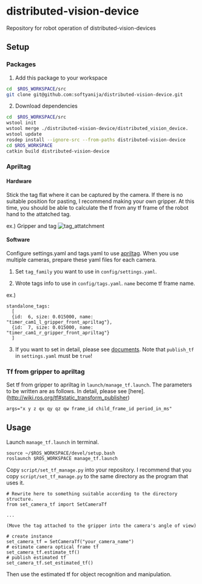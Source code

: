 # distributed-vision-device
Repository for robot operation of distributed-vision-devices

## Setup
### Packages
1. Add this package to your workspace

  ```bash
  cd  $ROS_WORKSPACE/src
  git clone git@github.com:softyanija/distributed-vision-device.git
  ```
2. Download dependencies

  ```bash
  cd  $ROS_WORKSPACE/src
  wstool init
  wstool merge ./distributed-vision-device/distributed_vision_device.
  wstool update
  rosdep install --ignore-src --from-paths distributed-vision-device
  cd $ROS_WORKSPACE
  catkin build distributed-vision-device
  ```
### Apriltag
#### Hardware
Stick the tag flat where it can be captured by the camera. If there is no suitable position for pasting, I recommend making your own gripper. At this time, you should be able to calculate the tf from any tf frame of the robot hand to the attatched tag.

ex.) Gripper and tag
![tag_attatchment](https://github.com/user-attachments/assets/2b531045-81e6-4c55-9830-317de2127f66)



#### Software
Configure settings.yaml and tags.yaml to use [apriltag](https://april.eecs.umich.edu/software/apriltag). When you use multiple cameras, prepare these yaml files for each camera.

1. Set `tag_family` you want to use in `config/settings.yaml`.

2. Wrote tags info to use in `config/tags.yaml`.
   `name` become tf frame name.

ex.)
```
standalone_tags:
  [
  {id:  6, size: 0.015000, name: "timer_cam1_l_gripper_front_apriltag"},
  {id:  7, size: 0.015000, name: "timer_cam1_r_gripper_front_apriltag"}  
  ]
```

3. If you want to set in detail, please see [documents](http://wiki.ros.org/apriltag_ros).
   Note that `publish_tf` in `settings.yaml` must be `true`!

### Tf from gripper to apriltag
Set tf from gripper to apriltag in `launch/manage_tf.launch`. The parameters to be written are as follows. In detail, please see [here].(http://wiki.ros.org/tf#static_transform_publisher)
```
args="x y z qx qy qz qw frame_id child_frame_id period_in_ms"
```

## Usage
Launch `manage_tf.launch` in terminal.
```
source ~/$ROS_WORKSPACE/devel/setup.bash
roslaunch $ROS_WORKSPACE manage_tf.launch
```

Copy `script/set_tf_manage.py` into your repository. I recommend that you copy `script/set_tf_manage.py` to the same directory as the program that uses it.

```
# Rewrite here to something suitable according to the directory structure.
from set_camera_tf import SetCameraTf

...

(Move the tag attached to the gripper into the camera's angle of view)

# create instance
set_camera_tf = SetCameraTf("your_camera_name")
# estimate camera optical frame tf
set_camera_tf.estimate_tf()
# publish estimated tf
set_camera_tf.set_estimated_tf()
```

Then use the estimated tf for object recognition and manipulation.
